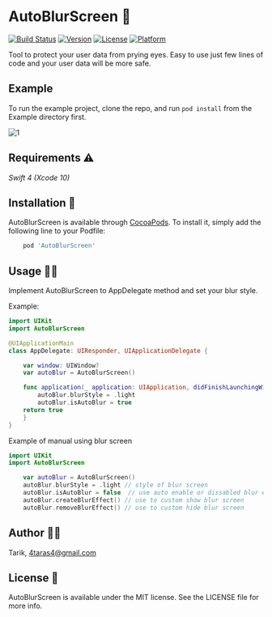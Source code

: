 # AutoBlurScreen 📱

[![Build Status](https://travis-ci.org/4taras4/AutoBlurScreen.svg?branch=master)](https://travis-ci.org/4taras4/AutoBlurScreen)
[![Version](https://img.shields.io/cocoapods/v/AutoBlurScreen.svg?style=flat)](https://cocoapods.org/pods/AutoBlurScreen)
[![License](https://img.shields.io/cocoapods/l/AutoBlurScreen.svg?style=flat)](https://cocoapods.org/pods/AutoBlurScreen)
[![Platform](https://img.shields.io/cocoapods/p/AutoBlurScreen.svg?style=flat)](https://cocoapods.org/pods/AutoBlurScreen)

Tool to protect your user data from prying eyes. Easy to use just few lines of code and your user data will be more safe.
## Example

To run the example project, clone the repo, and run  `pod install`  from the Example directory first.

![1](https://media.giphy.com/media/5uCFDX8c1BXJbujpei/giphy.gif)

 ## Requirements  ⚠️
 
*Swift 4  (Xcode 10)*


## Installation 📲

AutoBlurScreen is available through [CocoaPods](https://cocoapods.org). To install
it, simply add the following line to your Podfile:

```ruby
    pod 'AutoBlurScreen'
```

## Usage 👨‍💻  


Implement AutoBlurScreen to AppDelegate method and set your blur style.

Example:

```swift
import UIKit
import AutoBlurScreen

@UIApplicationMain
class AppDelegate: UIResponder, UIApplicationDelegate {

    var window: UIWindow?
    var autoBlur = AutoBlurScreen()

    func application(_ application: UIApplication, didFinishLaunchingWithOptions launchOptions: [UIApplicationLaunchOptionsKey: Any]?) -> Bool {
        autoBlur.blurStyle = .light
        autoBlur.isAutoBlur = true
    return true
    }
}

```
Example of manual using blur screen

```swift
import UIKit
import AutoBlurScreen

    var autoBlur = AutoBlurScreen()
    autoBlur.blurStyle = .light // style of blur screen
    autoBlur.isAutoBlur = false  // use auto enable or dissabled blur effect
    autoBlur.createBlurEffect() // use to custom show blur screen
    autoBlur.removeBlurEffect() // use to custom hide blur screen
```
## Author 👨‍🔧

Tarik, 4taras4@gmail.com

## License 📃

AutoBlurScreen is available under the MIT license. See the LICENSE file for more info.
